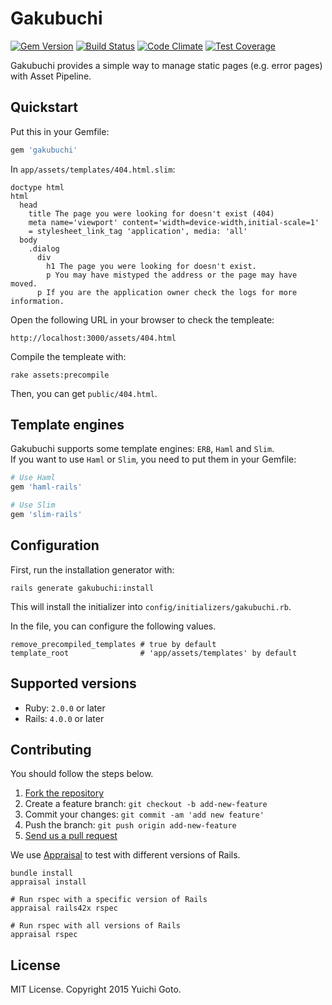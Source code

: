 # Gakubuchi

[![Gem Version](https://badge.fury.io/rb/gakubuchi.svg)](http://badge.fury.io/rb/gakubuchi)
[![Build Status](https://travis-ci.org/yasaichi/gakubuchi.svg?branch=master)](https://travis-ci.org/yasaichi/gakubuchi)
[![Code Climate](https://codeclimate.com/github/yasaichi/gakubuchi/badges/gpa.svg)](https://codeclimate.com/github/yasaichi/gakubuchi)
[![Test Coverage](https://codeclimate.com/github/yasaichi/gakubuchi/badges/coverage.svg)](https://codeclimate.com/github/yasaichi/gakubuchi/coverage)

Gakubuchi provides a simple way to manage static pages (e.g. error pages) with Asset Pipeline.

## Quickstart
Put this in your Gemfile:

```ruby
gem 'gakubuchi'
```

In `app/assets/templates/404.html.slim`:

```slim
doctype html
html
  head
    title The page you were looking for doesn't exist (404)
    meta name='viewport' content='width=device-width,initial-scale=1'
    = stylesheet_link_tag 'application', media: 'all'
  body
    .dialog
      div
        h1 The page you were looking for doesn't exist.
        p You may have mistyped the address or the page may have moved.
      p If you are the application owner check the logs for more information.
```

Open the following URL in your browser to check the templeate:

```
http://localhost:3000/assets/404.html
```

Compile the templeate with:

```shell
rake assets:precompile
```

Then, you can get `public/404.html`.

## Template engines
Gakubuchi supports some template engines: `ERB`, `Haml` and `Slim`.  
If you want to use `Haml` or `Slim`, you need to put them in your Gemfile:

```ruby
# Use Haml
gem 'haml-rails'

# Use Slim
gem 'slim-rails'
```

## Configuration
First, run the installation generator with:

```shell
rails generate gakubuchi:install
```

This will install the initializer into `config/initializers/gakubuchi.rb`.

In the file, you can configure the following values.

```
remove_precompiled_templates # true by default
template_root                # 'app/assets/templates' by default
```

## Supported versions
* Ruby: `2.0.0` or later
* Rails: `4.0.0` or later

## Contributing
You should follow the steps below.

1. [Fork the repository](https://help.github.com/articles/fork-a-repo/)
2. Create a feature branch: `git checkout -b add-new-feature`
3. Commit your changes: `git commit -am 'add new feature'`
4. Push the branch: `git push origin add-new-feature`
4. [Send us a pull request](https://help.github.com/articles/using-pull-requests/)

We use [Appraisal](https://github.com/thoughtbot/appraisal) to test with different versions of Rails.  

```shell
bundle install
appraisal install

# Run rspec with a specific version of Rails
appraisal rails42x rspec

# Run rspec with all versions of Rails
appraisal rspec
```

## License

MIT License. Copyright 2015 Yuichi Goto.
